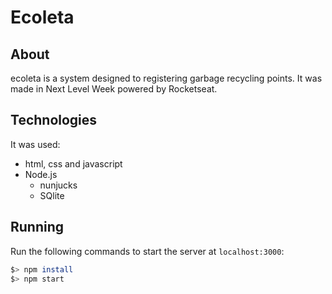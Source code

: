# Ecoleta

## About

ecoleta is a system designed to registering garbage recycling points. It was made in Next Level Week powered by Rocketseat.

## Technologies

It was used:

* html, css and javascript
* Node.js
  * nunjucks
  * SQlite

## Running

Run the following commands to start the server at `localhost:3000`:

```bash
$> npm install
$> npm start
```
